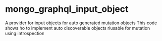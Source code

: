 # mongo_graphql_input_object
A provider for input objects for auto generated mutation objects
This code shows ho to implement auto discoverable objects riusable for mutation using introspection
